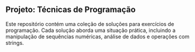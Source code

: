 ## Projeto: Técnicas de Programação
Este repositório contém uma coleção de soluções para exercícios de programação. Cada solução aborda uma situação prática, incluindo a manipulação de sequências numéricas, análise de dados e operações com strings.